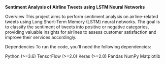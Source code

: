 **Sentiment Analysis of Airline Tweets using LSTM Neural Networks**

Overview
This project aims to perform sentiment analysis on airline-related tweets using Long Short-Term Memory (LSTM) neural networks. The goal is to classify the sentiment of tweets into positive or negative categories, providing valuable insights for airlines to assess customer satisfaction and improve their services accordingly.

Dependencies
To run the code, you'll need the following dependencies:

Python (>=3.6)
TensorFlow (>=2.0)
Keras (>=2.0)
Pandas
NumPy
Matplotlib
